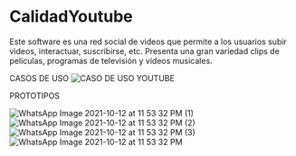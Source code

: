 # CalidadYoutube
Este software es una red social de videos que permite a los usuarios subir videos, interactuar, suscribirse, etc.
Presenta una gran variedad clips de películas, programas de televisión y vídeos musicales.

CASOS DE USO
![CASO DE USO YOUTUBE](https://user-images.githubusercontent.com/83052772/137076841-9b93e329-85a1-434a-b735-7dc7ab23f21c.png)

PROTOTIPOS

![WhatsApp Image 2021-10-12 at 11 53 32 PM (1)](https://user-images.githubusercontent.com/83052772/137083972-c2f35f16-59ec-47cf-bac6-a3b28b560ae9.jpeg)
![WhatsApp Image 2021-10-12 at 11 53 32 PM (2)](https://user-images.githubusercontent.com/83052772/137083989-73fce33d-050e-4721-ba77-83567aa0aec3.jpeg)
![WhatsApp Image 2021-10-12 at 11 53 32 PM (3)](https://user-images.githubusercontent.com/83052772/137084008-2b946c08-a58e-4b09-8ef7-2df754cb66de.jpeg)
![WhatsApp Image 2021-10-12 at 11 53 32 PM](https://user-images.githubusercontent.com/83052772/137084027-bce4ebab-306c-4d29-bc85-8687c58a0656.jpeg)
